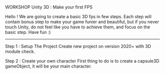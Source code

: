 WORKSHOP Unity 3D : Make your first FPS

Hello ! 
We are going to create a basic 3D fps in few steps. 
Each step will contain bonus step to make your game funier and beautiful, but if you never touch Unity, do not feel like
you have to achieve them, and focus on the basic step.
Have fun :)

___________________________________

Step 1 : Setup The Project
Create new project on version 2020+ with 3D module check.

Step 2 : Create your own character
First thing to do is to create a capsule3D gameObject, it will be your main character.
